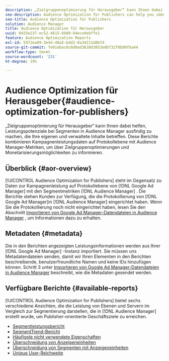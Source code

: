 ```yaml
---
description: „Zielgruppenoptimierung für Herausgeber“ kann Ihnen dabei helfen, Leistungspotenziale bei Segmenten in Audience Manager ausfindig zu machen, die Ihre eigenen und verwaltete Inhalte betreffen. Diese Berichte kombinieren Kampagnenleistungsdaten auf Protokollebene mit Audience Manager-Metriken, um über Zielgruppenoptimierungen und Monetarisierungsmöglichkeiten zu informieren.
seo-description: Audience Optimization for Publishers can help you identify potential performance opportunities for Audience Manager segments on your owned and operated content. These reports combine log-level campaign performance data with Audience Manager metrics to inform audience optimizations and monetization opportunities.
seo-title: Audience Optimization for Publishers
solution: Audience Manager
title: Audience Optimization für Herausgeber
uuid: 8425e237-ec52-4615-bb00-84ece4ebffe1
feature: Audience Optimization Reports
exl-id: 5972ea89-3e4d-48a5-bdd2-0a34211d8bfd
source-git-commit: fe01ebac8c0d0ad3630d3853e0bf32f0b00f6a44
workflow-type: tm+mt
source-wordcount: '231'
ht-degree: 19%

---
```


# Audience Optimization für Herausgeber{#audience-optimization-for-publishers}

„Zielgruppenoptimierung für Herausgeber“ kann Ihnen dabei helfen, Leistungspotenziale bei Segmenten in Audience Manager ausfindig zu machen, die Ihre eigenen und verwaltete Inhalte betreffen. Diese Berichte kombinieren Kampagnenleistungsdaten auf Protokollebene mit Audience Manager-Metriken, um über Zielgruppenoptimierungen und Monetarisierungsmöglichkeiten zu informieren.

## Überblick {#aor-overview}

[!UICONTROL Audience Optimization for Publishers] steht im Gegensatz zu Daten zur Kampagnenleistung auf Protokollebene von [!DNL Google Ad Manager] mit den Segmentmetriken [!DNL Audience Manager] . Die Berichte stehen Kunden zur Verfügung, die die Protokollierung von [!DNL Google Ad Manager]in [!DNL Audience Manager] eingerichtet haben. Wenn Sie die Protokollierung noch nicht eingerichtet haben, lesen Sie den Abschnitt [Importieren von Google Ad Manager-Datendateien in Audience Manager](import-dfp.md) , um Informationen dazu zu erhalten.

## Metadaten {#metadata}

Die in den Berichten angezeigten Leistungsinformationen werden aus Ihrer [!DNL Google Ad Manager] -Instanz importiert. Sie müssen uns Metadatendateien senden, damit wir Ihren Elementen in den Berichten beschreibende, benutzerfreundliche Namen und keine IDs hinzufügen können. Schritt 3 unter [Importieren von Google Ad Manager-Datendateien in Audience Manager](../../../reporting/audience-optimization-reports/aor-publishers/import-dfp.md) beschreibt, wie die Metadaten gesendet werden.

## Verfügbare Berichte {#available-reports}

[!UICONTROL Audience Optimization for Publishers] bietet sechs verschiedene Ansichten, die die Leistung von Ebenen und Servern im Vergleich zur Segmentierung darstellen, die in [!DNL Audience Manager] erstellt wurde, um Publisher-orientierte Geschäftsziele zu erreichen.

+ [Segmentleistungsbericht](publisher-segment-performance.md)
+ [SegmentTrend-Bericht](publisher-segment-trends.md)
+ [Häufigste nicht verwendete Eigenschaften](publisher-top-unused-traits.md)
+ [Überschneidung von Anzeigeneinheiten](publisher-ad-unit-overlap.md)
+ [Überschneidung von Segmenten mit Anzeigeneinheiten](publisher-segment-ad-unit-overlap.md)
+ [Unique User-Reichweite](publisher-unique-reach.md)
